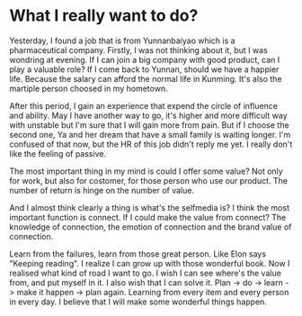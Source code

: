 # What I really want to do?
Yesterday, I found a job that is from Yunnanbaiyao which is a pharmaceutical company.
Firstly, I was not thinking about it, but I was wondring at evening.
If I can join a big company with good product, can I play a valuable role?
If I come back to Yunnan, should we have a happier life.
Because the salary can afford the normal life in Kunming.
It's also the martiple person choosed in my hometown.

After this period, I gain an experience that expend the circle of influence and ability.
May I have another way to go, it's higher and more difficult way with unstable but I'm sure that I will gain more from pain.
But if I choose the second one, Ya and her dream that have a small family is waiting longer.
I'm confused of that now, but the HR of this job didn't reply me yet.
I really don't like the feeling of passive.

The most important thing in my mind is could I offer some value?
Not only for work, but also for costomer, for those person who use our product.
The number of return is hinge on the number of value.

And I almost think clearly a thing is what's the selfmedia is?
I think the most important function is connect.
If I could make the value from connect?
The  knowledge of connection, the emotion of connection and the brand value of connection.

Learn from the failures, learn from those great person.
Like Elon says "Keeping reading". I realize I can grow up with those wonderful book.
Now I realised what kind of road I want to go.
I wish I can see where's the value from, and put myself in it.
I also wish that I can solve it.
Plan -> do -> learn -> make it happen -> plan again.
Learning from every item and every person in every day.
I believe that I will make some wonderful things happen.
